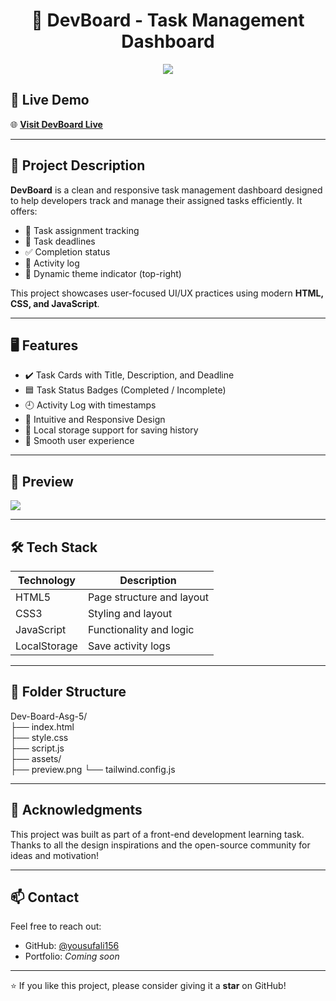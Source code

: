 <h1 align="center">🧠 DevBoard - Task Management Dashboard</h1>

<p align="center">
  <img src="https://dev-board-asg-5.vercel.app/"/>
</p>

## 🚀 Live Demo

🌐 **[Visit DevBoard Live](https://dev-board-asg-5.vercel.app/)**

---

## 📌 Project Description

**DevBoard** is a clean and responsive task management dashboard designed to help developers track and manage their assigned tasks efficiently. It offers:

- 🎯 Task assignment tracking
- 📆 Task deadlines
- ✅ Completion status
- 📝 Activity log
- 🌈 Dynamic theme indicator (top-right)

This project showcases user-focused UI/UX practices using modern **HTML, CSS, and JavaScript**.

---

## 🖥️ Features

- ✔️ Task Cards with Title, Description, and Deadline
- 🟦 Task Status Badges (Completed / Incomplete)
- 🕘 Activity Log with timestamps
- 🎨 Intuitive and Responsive Design
- 💾 Local storage support for saving history
- 🧠 Smooth user experience

---

## 📸 Preview

<img src="https://dev-board-asg-5.vercel.app/" />

---

## 🛠️ Tech Stack

| Technology   | Description                   |
|--------------|-------------------------------|
| HTML5        | Page structure and layout     |
| CSS3         | Styling and layout            |
| JavaScript   | Functionality and logic       |
| LocalStorage | Save activity logs            |

---

## 📂 Folder Structure
Dev-Board-Asg-5/ <br/>
├── index.html <br/>
├── style.css <br/>
├── script.js <br/>
├── assets/ <br/>
├── preview.png
└── tailwind.config.js <br/>



---

## 🙌 Acknowledgments

This project was built as part of a front-end development learning task.  
Thanks to all the design inspirations and the open-source community for ideas and motivation!

---

## 📫 Contact

Feel free to reach out:

- GitHub: [@yousufali156](https://github.com/yousufali156)
- Portfolio: _Coming soon_

---

⭐ If you like this project, please consider giving it a **star** on GitHub!


